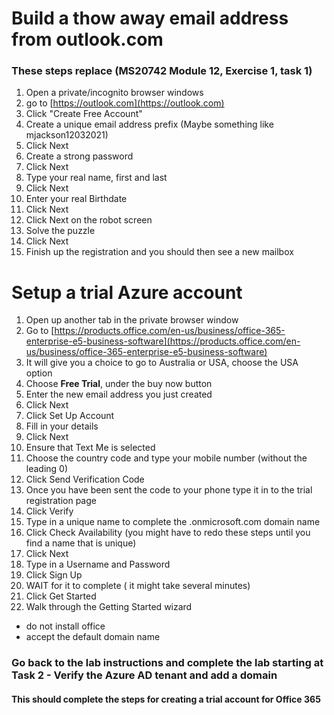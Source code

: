 # Build a thow away email address from outlook.com
### These steps replace (MS20742 Module 12, Exercise 1, task 1) 

1. Open a private/incognito browser windows
1. go to [https://outlook.com](https://outlook.com)
1. Click "Create Free Account"
1. Create a unique email address prefix (Maybe something like mjackson12032021)
1. Click Next
1. Create a strong password
1. Click Next
1. Type your real name, first and last
1. Click Next
1. Enter your real Birthdate
1. Click Next
1. Click Next on the robot screen
1. Solve the puzzle
1. Click Next
1. Finish up the registration and you should then see a new mailbox

# Setup a trial Azure account

1. Open up another tab in the private browser window
1. Go to [https://products.office.com/en-us/business/office-365-enterprise-e5-business-software](https://products.office.com/en-us/business/office-365-enterprise-e5-business-software)
1. It will give you a choice to go to Australia or USA, choose the USA option
1. Choose **Free Trial**, under the buy now button
1. Enter the new email address you just created
1. Click Next
1. Click Set Up Account
1. Fill in your details
1. Click Next
1. Ensure that Text Me is selected
1. Choose the country code and type your mobile number (without the leading 0)
1. Click Send Verification Code
1. Once you have been sent the code to your phone type it in to the trial registration page 
1. Click Verify
1. Type in a unique name to complete the .onmicrosoft.com domain name
1. Click Check Availability (you might have to redo these steps until you find a name that is unique)
1. Click Next
1. Type in a Username and Password
1. Click Sign Up
1. WAIT for it to complete ( it might take several minutes)
1. Click Get Started
1. Walk through the Getting Started wizard 
  - do not install office 
  - accept the default domain name

### Go back to the lab instructions and complete the lab starting at Task 2 - Verify the Azure AD tenant and add a domain 
#### This should complete the steps for creating a trial account for Office 365
